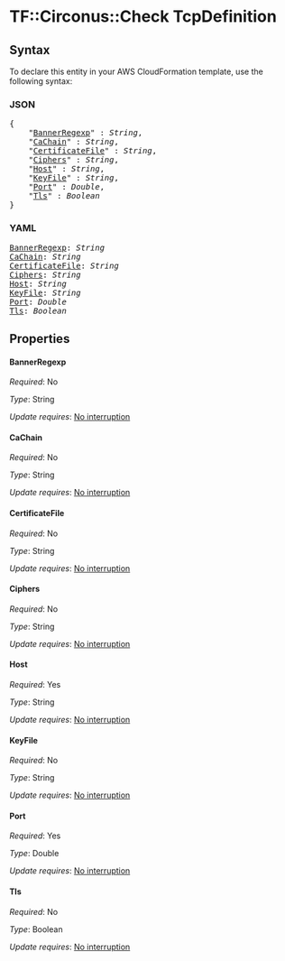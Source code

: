 # TF::Circonus::Check TcpDefinition

## Syntax

To declare this entity in your AWS CloudFormation template, use the following syntax:

### JSON

<pre>
{
    "<a href="#bannerregexp" title="BannerRegexp">BannerRegexp</a>" : <i>String</i>,
    "<a href="#cachain" title="CaChain">CaChain</a>" : <i>String</i>,
    "<a href="#certificatefile" title="CertificateFile">CertificateFile</a>" : <i>String</i>,
    "<a href="#ciphers" title="Ciphers">Ciphers</a>" : <i>String</i>,
    "<a href="#host" title="Host">Host</a>" : <i>String</i>,
    "<a href="#keyfile" title="KeyFile">KeyFile</a>" : <i>String</i>,
    "<a href="#port" title="Port">Port</a>" : <i>Double</i>,
    "<a href="#tls" title="Tls">Tls</a>" : <i>Boolean</i>
}
</pre>

### YAML

<pre>
<a href="#bannerregexp" title="BannerRegexp">BannerRegexp</a>: <i>String</i>
<a href="#cachain" title="CaChain">CaChain</a>: <i>String</i>
<a href="#certificatefile" title="CertificateFile">CertificateFile</a>: <i>String</i>
<a href="#ciphers" title="Ciphers">Ciphers</a>: <i>String</i>
<a href="#host" title="Host">Host</a>: <i>String</i>
<a href="#keyfile" title="KeyFile">KeyFile</a>: <i>String</i>
<a href="#port" title="Port">Port</a>: <i>Double</i>
<a href="#tls" title="Tls">Tls</a>: <i>Boolean</i>
</pre>

## Properties

#### BannerRegexp

_Required_: No

_Type_: String

_Update requires_: [No interruption](https://docs.aws.amazon.com/AWSCloudFormation/latest/UserGuide/using-cfn-updating-stacks-update-behaviors.html#update-no-interrupt)

#### CaChain

_Required_: No

_Type_: String

_Update requires_: [No interruption](https://docs.aws.amazon.com/AWSCloudFormation/latest/UserGuide/using-cfn-updating-stacks-update-behaviors.html#update-no-interrupt)

#### CertificateFile

_Required_: No

_Type_: String

_Update requires_: [No interruption](https://docs.aws.amazon.com/AWSCloudFormation/latest/UserGuide/using-cfn-updating-stacks-update-behaviors.html#update-no-interrupt)

#### Ciphers

_Required_: No

_Type_: String

_Update requires_: [No interruption](https://docs.aws.amazon.com/AWSCloudFormation/latest/UserGuide/using-cfn-updating-stacks-update-behaviors.html#update-no-interrupt)

#### Host

_Required_: Yes

_Type_: String

_Update requires_: [No interruption](https://docs.aws.amazon.com/AWSCloudFormation/latest/UserGuide/using-cfn-updating-stacks-update-behaviors.html#update-no-interrupt)

#### KeyFile

_Required_: No

_Type_: String

_Update requires_: [No interruption](https://docs.aws.amazon.com/AWSCloudFormation/latest/UserGuide/using-cfn-updating-stacks-update-behaviors.html#update-no-interrupt)

#### Port

_Required_: Yes

_Type_: Double

_Update requires_: [No interruption](https://docs.aws.amazon.com/AWSCloudFormation/latest/UserGuide/using-cfn-updating-stacks-update-behaviors.html#update-no-interrupt)

#### Tls

_Required_: No

_Type_: Boolean

_Update requires_: [No interruption](https://docs.aws.amazon.com/AWSCloudFormation/latest/UserGuide/using-cfn-updating-stacks-update-behaviors.html#update-no-interrupt)


